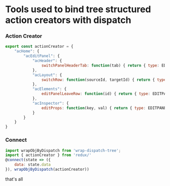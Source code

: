 # Tools used to bind tree structured action creators with dispatch

### Action Creator
``` javascript
export const actionCreator = {
    "acHome": {
        "acEditPanel": {
            "acHeader": {
                switchPanelHeaderTab: function(tab) { return { type: EDITPANEL_SWITCH_TAB, tab } }
            },
            "acLayout": {
                switchRow: function(sourceId, targetId) { return { type: EDITPANEL_SWITCH_ROW, sourceId, targetId } }
            },
            "acElements": {
                editPanelLeaveRow: function(id) { return { type: EDITPANEL_LEAVE_ROW, id } }
            },
            "acInspector": {
                editProps: function(key, val) { return { type: EDITPANEL_EDIT_PROP, key, val } }
            }
        }
    }
}
```

### Connect
```javascript
import wrapObjByDispatch from 'wrap-dispatch-tree';
import { actionCreator } from 'redux/'
@connect(state => ({
    data: state.data
}), wrapObjByDispatch(actionCreator))
```


that's all



